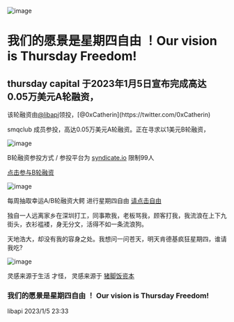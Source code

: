 ![image](https://user-images.githubusercontent.com/26118314/210809367-1bd17414-3bc5-432a-a9b4-95219ca5889b.png)


# 我们的愿景是星期四自由 ！Our vision is Thursday Freedom!

##  thursday capital 于2023年1月5日宣布完成高达0.05万美元A轮融资，

该轮融资由[@libapi](https://twitter.com/libapi_)领投，[@0xCatherin](https://twitter.com/0xCatherin)

smqclub 成员参投，高达0.05万美元A轮融资。正在寻求以1美元B轮融资，

![image](https://user-images.githubusercontent.com/26118314/210798642-24d02394-95e3-43a0-a106-40bd11d9eb0b.png)


B轮融资参投方式 /  参投平台为 [syndicate.io](https://syndicate.io/) 限制99人 

[点击参与B轮融资](https://app.syndicate.io/clubs/0x10002930C1C1Ba65d38999956DB0e5A8eB95F8cB?chain=polygon)

![image](https://user-images.githubusercontent.com/26118314/210803093-c92c3441-632d-4a88-82f2-75996b46e77e.png)


每周抽取幸运A/B轮融资大鳄 进行星期四自由  [请点击自由](https://twitter.com/McDonalds)

独自一人远离家乡在深圳打工，同事欺我，老板骂我，顾客打我，我流浪在上下九街头，衣衫褴褛，身无分文，活得不如一条流浪狗。

天地浩大，却没有我的容身之处。我想问一问苍天，明天肯德基疯狂星期四，谁请我吃?


![image](https://user-images.githubusercontent.com/26118314/210807740-80f80e46-8dd8-48f5-809f-ea064abcd610.png)


灵感来源于生活 才怪， 灵感来源于 [猪脚饭资本](https://twitter.com/pigfeetrice)


### 我们的愿景是星期四自由 ！ Our vision is Thursday Freedom!

libapi
2023/1/5 23:33

